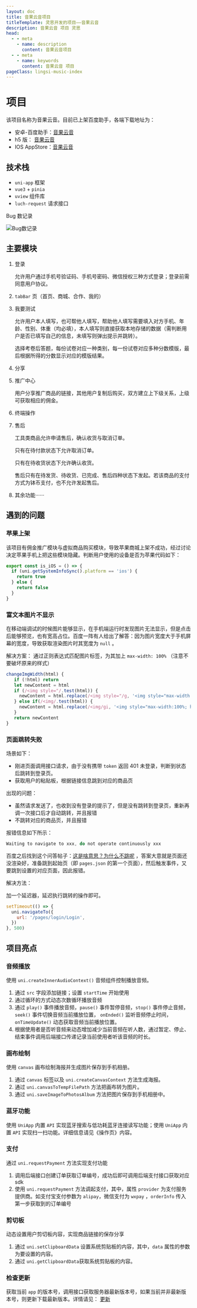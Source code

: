 ```yaml
---
layout: doc
title: 音果云音项目
titleTemplate: 灵思开发的项目——音果云音
description: 音果云音 项目 灵思
head:
  - - meta
    - name: description
      content: 音果云音项目
  - - meta
    - name: keywords
      content: 音果云音 项目
pageClass: lingsi-music-index
---
```


# 项目

该项目名称为音果云音。目前已上架百度助手，各端下载地址为：

- 安卓-百度助手：[音果云音](https://mobile.baidu.com/item?pid=5000028289&source=appbaidu)
- h5 版： [音果云音](https://app.yinguokongjian.com/h5)
- IOS AppStore：[音果云音](https://apps.apple.com/cn/app/%E9%9F%B3%E6%9E%9C%E4%BA%91%E9%9F%B3/id6445878897)

## 技术栈

- `uni-app` 框架
- `vue3` + `pinia`
- `uview` 组件库
- `luch-request` 请求接口

Bug 数记录

![Bug数记录](https://s1.ax1x.com/2023/06/05/pCC6ufx.png)

## 主要模块

1. 登录

   允许用户通过手机号验证码、手机号密码、微信授权三种方式登录；登录前需同意用户协议。

2. `tabBar` 页（首页、商城、合作、我的）
3. 我要测试

   允许用户本人填写，也可帮他人填写，帮助他人填写需要填入对方手机、年龄、性别、体重（均必填），本人填写则直接获取本地存储的数据（需判断用户是否已填写自己的信息，未填写则弹出提示并跳转）。

   选择考卷后答题，每份试卷对应一种类别，每一份试卷对应多种分数模版，最后根据所得的分数显示对应的模版结果。

4. 分享
5. 推广中心

   用户分享推广商品的链接，其他用户复制后购买，双方建立上下级关系，上级可获取相应的佣金。

6. 终端操作
7. 售后

   工具类商品允许申请售后，确认收货与取消订单。

   只有在待付款状态下允许取消订单。

   只有在待收货状态下允许确认收货。

   售后只有在待发货、待收货、已完成、售后四种状态下发起。若该商品的支付方式为钵币支付，也不允许发起售后。

8. 其余功能······

## 遇到的问题

### 苹果上架

该项目有佣金推广模块与虚拟商品购买模块，导致苹果商城上架不成功，经过讨论决定苹果手机上把这些模块隐藏。判断用户使用的设备是否为苹果代码如下：

```javascript
export const is_iOS = () => {
  if (uni.getSystemInfoSync().platform == 'ios') {
    return true
  } else {
    return false
  }
}
```

### 富文本图片不显示

在移动端调试的时候图片能够显示，在手机端运行时发现图片无法显示，但是点击后能够预览，也有宽高占位。百度一阵有人给出了解答：因为图片宽度大于手机屏幕的宽度，导致获取渲染图片时其宽度为 `null` 。

解决方案：
通过正则表达式匹配图片标签，为其加上 `max-width: 100%` （注意不要破坏原来的样式）

```javascript
changeImgWidth(html) {
   if (!html) return
   let newContent = html
   if (/<img style="/.test(html)) {
     newContent = html.replace(/<img style="/g, '<img style="max-width: 100%; height: auto;');
   } else if(/<img/.test(html)) {
     newContent = html.replace(/<img/gi, '<img style="max-width:100%; height: auto;"');
   }
   return newContent
}
```

### 页面跳转失败

场景如下：

- 刚进页面调用接口请求，由于没有携带 `token` 返回 401 未登录，判断到状态后跳转到登录页。
- 获取用户的粘贴板，根据链接信息跳到对应的商品页

出现的问题：

- 虽然请求发送了，也收到没有登录的提示了，但是没有跳转到登录页，重新再调一次接口后才自动跳转，并且报错
- 不跳转对应的商品页，并且报错

报错信息如下所示：

```js
Waiting to navigate to xxx, do not operate continuously xxx
```

百度之后找到这个问答帖子：[这是啥意思？为什么不跳呢](https://ask.dcloud.net.cn/question/145830) ，答案大意就是页面还没渲染好，准备跳到起始页（即 `pages.json` 的第一个页面），然后触发事件，又要跳到设置的对应页面，因此报错。

解决方法：

加一个延迟器，延迟执行跳转的操作即可。

```javascript
setTimeout(() => {
  uni.navigateTo({
    url: '/pages/login/Login',
  })
}, 500)
```

## 项目亮点

### 音频播放

使用 `uni.createInnerAudioContext()` 音频组件控制播放音频。

1. 通过 `src` 字段添加链接；设置 `startTime` 开始使用
2. 通过循环的方式动态次数循环播放音频
3. 通过 `play()` 事件播放音频，`pause()` 事件暂停音频，`stop()` 事件停止音频， `seek()` 事件切换音频当前播放位置， `onEnded()` 监听音频停止时间， `onTimeUpdate()` 动态获取音频当前播放位置。
4. 根据使用者是否听音频来动态增加减少当前音频在听人数，通过暂定、停止、结束事件调用后端接口传递记录当前使用者听该音频的时长。

### 画布绘制

使用 `canvas` 画布绘制海报并生成图片保存到手机相册。

1. 通过 `canvas` 标签以及 `uni.createCanvasContext` 方法生成海报。
2. 通过 `uni.canvasToTempFilePath` 方法把画布转为图片。
3. 通过 `uni.saveImageToPhotosAlbum` 方法把图片保存到手机相册中。

### 蓝牙功能

使用 `UniApp` 内置 `API` 实现蓝牙搜索与低功耗蓝牙连接读写功能；使用 `UniApp` 内置 `API` 实现扫一扫功能。详细信息请见《操作页》内容。

### 支付

通过 `uni.requestPayment` 方法实现支付功能

1. 调用后端接口创建订单获取订单编号，成功后即可调用后端支付接口获取对应 sdk
2. 使用 `uni.requestPayment` 方法调起支付，其中，属性 `provider` 为支付服务提供商。如支付宝支付参数为 `alipay`，微信支付为 `wxpay` ，`orderInfo` 传入第一步获取到的订单编号

### 剪切板

动态设置用户剪切板内容，实现商品链接的保存分享

1. 通过 `uni.setClipboardData` 设置系统剪贴板的内容，其中，`data` 属性的参数为要设置的内容。
2. 通过 `uni.getClipboardData`获取系统剪贴板的内容。

### 检查更新

获取当前 `app` 的版本号，调用接口获取服务器最新版本号，如果当前并非最新版本号，则更新下载最新版本。详情请见： [更新](/lingsi/APP/update)
